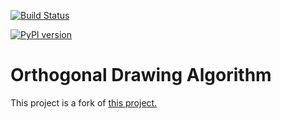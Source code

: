 [![Build Status](https://travis-ci.com/hasii2011/OrthogonalDrawing.svg?branch=master)](https://travis-ci.com/hasii2011/OrthogonalDrawing)

[![PyPI version](https://badge.fury.io/py/orthogonal.svg)](https://badge.fury.io/py/orthogonal)



# Orthogonal Drawing Algorithm

This project is a fork of [this project.](https://github.com/rawfh/orthogonal-drawing-algorithm)

